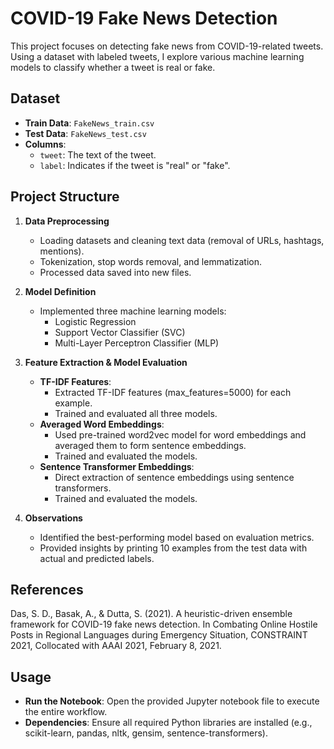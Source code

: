# COVID-19 Fake News Detection

This project focuses on detecting fake news from COVID-19-related tweets. Using a dataset with labeled tweets, I explore various machine learning models to classify whether a tweet is real or fake.

## Dataset
- **Train Data**: `FakeNews_train.csv`
- **Test Data**: `FakeNews_test.csv`
- **Columns**: 
  - `tweet`: The text of the tweet.
  - `label`: Indicates if the tweet is "real" or "fake".

## Project Structure
1. **Data Preprocessing**
   - Loading datasets and cleaning text data (removal of URLs, hashtags, mentions).
   - Tokenization, stop words removal, and lemmatization.
   - Processed data saved into new files.

2. **Model Definition**
   - Implemented three machine learning models:
     - Logistic Regression
     - Support Vector Classifier (SVC)
     - Multi-Layer Perceptron Classifier (MLP)

3. **Feature Extraction & Model Evaluation**
   - **TF-IDF Features**:
     - Extracted TF-IDF features (max_features=5000) for each example.
     - Trained and evaluated all three models.
   - **Averaged Word Embeddings**:
     - Used pre-trained word2vec model for word embeddings and averaged them to form sentence embeddings.
     - Trained and evaluated the models.
   - **Sentence Transformer Embeddings**:
     - Direct extraction of sentence embeddings using sentence transformers.
     - Trained and evaluated the models.

4. **Observations**
   - Identified the best-performing model based on evaluation metrics.
   - Provided insights by printing 10 examples from the test data with actual and predicted labels.

## References
Das, S. D., Basak, A., & Dutta, S. (2021). A heuristic-driven ensemble framework for COVID-19 fake news detection. In Combating Online Hostile Posts in Regional Languages during Emergency Situation, CONSTRAINT 2021, Collocated with AAAI 2021, February 8, 2021.

## Usage
- **Run the Notebook**: Open the provided Jupyter notebook file to execute the entire workflow.
- **Dependencies**: Ensure all required Python libraries are installed (e.g., scikit-learn, pandas, nltk, gensim, sentence-transformers).
